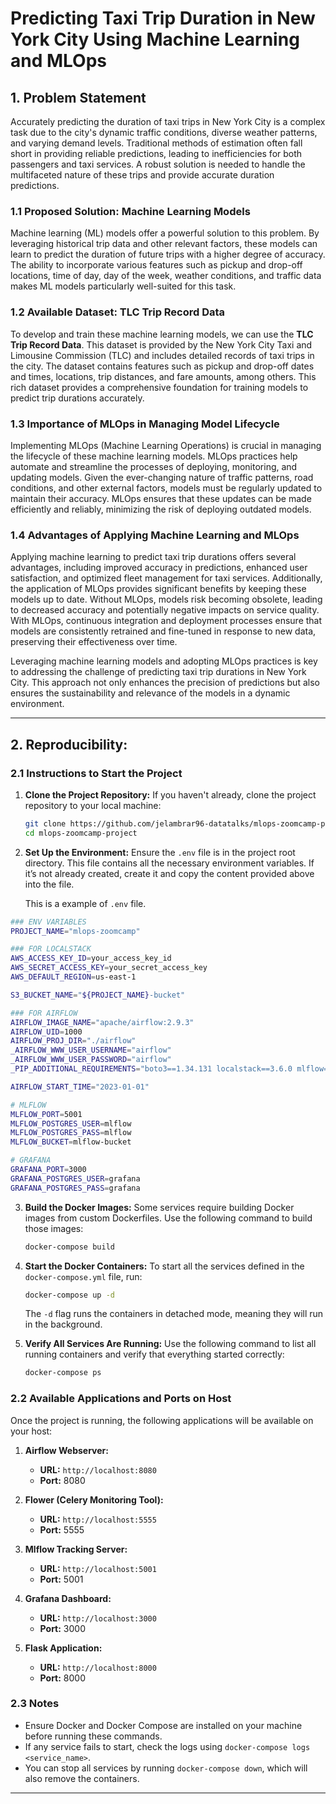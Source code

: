 # Predicting Taxi Trip Duration in New York City Using Machine Learning and MLOps

## 1. Problem Statement

Accurately predicting the duration of taxi trips in New York City is a complex task due to the city's dynamic traffic conditions, diverse weather patterns, and varying demand levels. Traditional methods of estimation often fall short in providing reliable predictions, leading to inefficiencies for both passengers and taxi services. A robust solution is needed to handle the multifaceted nature of these trips and provide accurate duration predictions.

### 1.1 Proposed Solution: Machine Learning Models

Machine learning (ML) models offer a powerful solution to this problem. By leveraging historical trip data and other relevant factors, these models can learn to predict the duration of future trips with a higher degree of accuracy. The ability to incorporate various features such as pickup and drop-off locations, time of day, day of the week, weather conditions, and traffic data makes ML models particularly well-suited for this task.

### 1.2 Available Dataset: TLC Trip Record Data

To develop and train these machine learning models, we can use the **TLC Trip Record Data**. This dataset is provided by the New York City Taxi and Limousine Commission (TLC) and includes detailed records of taxi trips in the city. The dataset contains features such as pickup and drop-off dates and times, locations, trip distances, and fare amounts, among others. This rich dataset provides a comprehensive foundation for training models to predict trip durations accurately.

### 1.3 Importance of MLOps in Managing Model Lifecycle

Implementing MLOps (Machine Learning Operations) is crucial in managing the lifecycle of these machine learning models. MLOps practices help automate and streamline the processes of deploying, monitoring, and updating models. Given the ever-changing nature of traffic patterns, road conditions, and other external factors, models must be regularly updated to maintain their accuracy. MLOps ensures that these updates can be made efficiently and reliably, minimizing the risk of deploying outdated models.

### 1.4 Advantages of Applying Machine Learning and MLOps

Applying machine learning to predict taxi trip durations offers several advantages, including improved accuracy in predictions, enhanced user satisfaction, and optimized fleet management for taxi services. Additionally, the application of MLOps provides significant benefits by keeping these models up to date. Without MLOps, models risk becoming obsolete, leading to decreased accuracy and potentially negative impacts on service quality. With MLOps, continuous integration and deployment processes ensure that models are consistently retrained and fine-tuned in response to new data, preserving their effectiveness over time.

Leveraging machine learning models and adopting MLOps practices is key to addressing the challenge of predicting taxi trip durations in New York City. This approach not only enhances the precision of predictions but also ensures the sustainability and relevance of the models in a dynamic environment.

_____________________________

## 2. Reproducibility:

### 2.1 Instructions to Start the Project

1. **Clone the Project Repository:**
   If you haven't already, clone the project repository to your local machine:
   ```bash
   git clone https://github.com/jelambrar96-datatalks/mlops-zoomcamp-project
   cd mlops-zoomcamp-project
   ```

2. **Set Up the Environment:**
   Ensure the `.env` file is in the project root directory. This file contains all the necessary environment variables. If it’s not already created, create it and copy the content provided above into the file.

   This is a example of `.env` file.

```bash
### ENV VARIABLES
PROJECT_NAME="mlops-zoomcamp"

### FOR LOCALSTACK
AWS_ACCESS_KEY_ID=your_access_key_id
AWS_SECRET_ACCESS_KEY=your_secret_access_key
AWS_DEFAULT_REGION=us-east-1

S3_BUCKET_NAME="${PROJECT_NAME}-bucket"

### FOR AIRFLOW
AIRFLOW_IMAGE_NAME="apache/airflow:2.9.3"
AIRFLOW_UID=1000
AIRFLOW_PROJ_DIR="./airflow"
_AIRFLOW_WWW_USER_USERNAME="airflow"
_AIRFLOW_WWW_USER_PASSWORD="airflow"
_PIP_ADDITIONAL_REQUIREMENTS="boto3==1.34.131 localstack==3.6.0 mlflow==2.15.1 numpy==1.26.4 pandas==2.1.4 pyarrow==15.0.2 requests==2.32.3 scikit-learn==1.5.1 s3fs==2024.6.1"

AIRFLOW_START_TIME="2023-01-01"

# MLFLOW
MLFLOW_PORT=5001
MLFLOW_POSTGRES_USER=mlflow
MLFLOW_POSTGRES_PASS=mlflow
MLFLOW_BUCKET=mlflow-bucket

# GRAFANA
GRAFANA_PORT=3000
GRAFANA_POSTGRES_USER=grafana
GRAFANA_POSTGRES_PASS=grafana
``` 

3. **Build the Docker Images:**
   Some services require building Docker images from custom Dockerfiles. Use the following command to build those images:
   ```bash
   docker-compose build
   ```

4. **Start the Docker Containers:**
   To start all the services defined in the `docker-compose.yml` file, run:
   ```bash
   docker-compose up -d
   ```
   The `-d` flag runs the containers in detached mode, meaning they will run in the background.

5. **Verify All Services Are Running:**
   Use the following command to list all running containers and verify that everything started correctly:
   ```bash
   docker-compose ps
   ```

### 2.2 Available Applications and Ports on Host

Once the project is running, the following applications will be available on your host:

1. **Airflow Webserver:**
   - **URL:** `http://localhost:8080`
   - **Port:** 8080

2. **Flower (Celery Monitoring Tool):**
   - **URL:** `http://localhost:5555`
   - **Port:** 5555

3. **Mlflow Tracking Server:**
   - **URL:** `http://localhost:5001`
   - **Port:** 5001

4. **Grafana Dashboard:**
   - **URL:** `http://localhost:3000`
   - **Port:** 3000

5. **Flask Application:**
   - **URL:** `http://localhost:8000`
   - **Port:** 8000

### 2.3 Notes

- Ensure Docker and Docker Compose are installed on your machine before running these commands.
- If any service fails to start, check the logs using `docker-compose logs <service_name>`.
- You can stop all services by running `docker-compose down`, which will also remove the containers.

_____________________________


